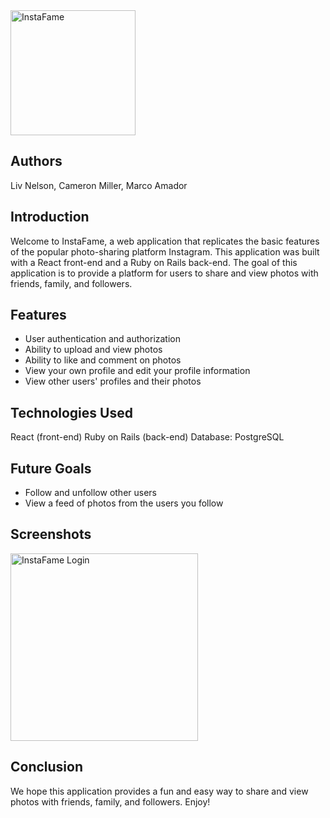 <img src='https://liv-creative.com/wp-content/uploads/2023/02/instafame-logo.png' alt='InstaFame' width='200'>

## Authors
Liv Nelson, Cameron Miller, Marco Amador

## Introduction
Welcome to InstaFame, a web application that replicates the basic features of the popular photo-sharing platform Instagram. This application was built with a React front-end and a Ruby on Rails back-end. The goal of this application is to provide a platform for users to share and view photos with friends, family, and followers.

## Features
- User authentication and authorization
- Ability to upload and view photos
- Ability to like and comment on photos
- View your own profile and edit your profile information
- View other users' profiles and their photos

## Technologies Used
React (front-end)
Ruby on Rails (back-end)
Database: PostgreSQL

## Future Goals
- Follow and unfollow other users
- View a feed of photos from the users you follow

## Screenshots
<img src='https://liv-creative.com/wp-content/uploads/2023/02/InstaFame-Landing.png' alt='InstaFame Login' width='300'>

## Conclusion
We hope this application provides a fun and easy way to share and view photos with friends, family, and followers. Enjoy!
